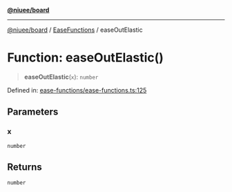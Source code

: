 [**@niuee/board**](../../../README.md)

***

[@niuee/board](../../../globals.md) / [EaseFunctions](../README.md) / easeOutElastic

# Function: easeOutElastic()

> **easeOutElastic**(`x`): `number`

Defined in: [ease-functions/ease-functions.ts:125](https://github.com/niuee/board/blob/cc09a87e934160adef876c4e11d51fd97e78653d/src/ease-functions/ease-functions.ts#L125)

## Parameters

### x

`number`

## Returns

`number`
